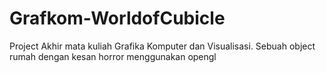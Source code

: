 # Grafkom-WorldofCubicle
Project Akhir mata kuliah Grafika Komputer dan Visualisasi. Sebuah object rumah dengan kesan horror menggunakan opengl
